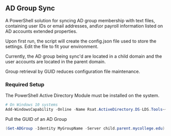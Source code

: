 ## AD Group Sync 

A PowerShell solution for syncing AD group membership with text files, containing user IDs or email addresses, and\or payroll information listed on AD accounts extended properties. 

Upon first run, the script will create the config.json file used to store the settings. Edit the file to fit your environment. 

Currently, the AD group being sync'd are located in a child domain and the user accounts are located in the parent domain.

Group retrieval by GUID reduces configuration file maintenance. 

### Required Setup

The PowerShell Active Directory Module must be installed on the system.

```powershell
# On Windows 10 systems
Add-WindowsCapability -Online -Name Rsat.ActiveDirectory.DS-LDS.Tools~~~~0.0.1.0
```

Pull the GUID of an AD Group
```powershell
(Get-ADGroup -Identity MyGroupName -Server child.parent.mycollege.edu).ObjectGUID.ToString();
```

